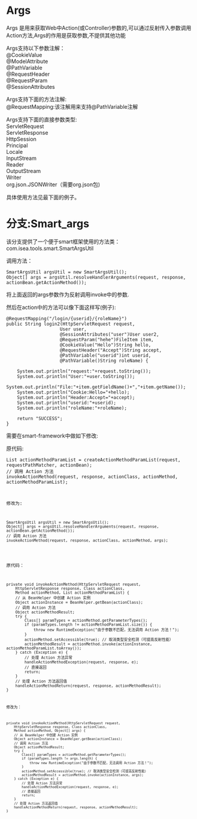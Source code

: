 Args
==================

Args 是用来获取Web中Action(或Controller)参数的,可以通过反射传入参数调用Action方法,Args的作用是获取参数,不提供其他功能

Args支持以下参数注解：<br>
@CookieValue<br>
@ModelAttribute<br>
@PathVariable<br>
@RequestHeader<br>
@RequestParam<br>
@SessionAttributes<br>

Args支持下面的方法注解:<br>
@RequestMapping:该注解用来支持@PathVariable注解<br>

Args支持下面的直接参数类型:<br>
ServletRequest<br>
ServletResponse<br>
HttpSession<br>
Principal<br>
Locale<br>
InputStream<br>
Reader<br>
OutputStream<br>
Writer<br>
org.json.JSONWriter（需要org.json包)<br>

具体使用方法见最下面的例子。<br>


分支:Smart_args
=======
该分支提供了一个便于smart框架使用的方法类：com.isea.tools.smart.SmartArgsUtil<br>

调用方法：
<pre><code>SmartArgsUtil argsUtil = new SmartArgsUtil();
Object[] args = argsUtil.resolveHandlerArguments(request, response, actionBean.getActionMethod());
</code></pre>
将上面返回的args参数作为反射调用invoke中的参数.

然后在action中的方法可以像下面这样写(例子):
<pre><code>@RequestMapping("/login/{userid}/{roleName}")
public String login2(HttpServletRequest request,
                    User user,
                    @SessionAttributes("user")User user2,
                    @RequestParam("hehe")FileItem item,
                    @CookieValue("Hello")String hello,
                    @RequestHeader("Accept")String accept,
                    @PathVariable("userid")int userid,
                    @PathVariable()String roleName) {

    System.out.println("request:"+request.toString());
    System.out.println("User:"+user.toString());
    System.out.println("File:"+item.getFieldName()+","+item.getName());
    System.out.println("Cookie:Hello="+hello);
    System.out.println("Header:Accept="+accept);
    System.out.println("userid:"+userid);
    System.out.println("roleName:"+roleName);

    return "SUCCESS";
}</code></pre>



需要在smart-framework中做如下修改:

原代码:
<pre><code>List<Object> actionMethodParamList = createActionMethodParamList(request, requestPathMatcher, actionBean);
// 调用 Action 方法
invokeActionMethod(request, response, actionClass, actionMethod, actionMethodParamList);
</code></pre>

修改为:
<pre><code>SmartArgsUtil argsUtil = new SmartArgsUtil();
Object[] args = argsUtil.resolveHandlerArguments(request, response, actionBean.getActionMethod());
// 调用 Action 方法
invokeActionMethod(request, response, actionClass, actionMethod, args);
</code></pre>

原代码：
<pre><code>private void invokeActionMethod(HttpServletRequest request,
    HttpServletResponse response, Class<?> actionClass,
    Method actionMethod, List<Object> actionMethodParamList) {
    // 从 BeanHelper 中创建 Action 实例
    Object actionInstance = BeanHelper.getBean(actionClass);
    // 调用 Action 方法
    Object actionMethodResult;
    try {
        Class<?>[] paramTypes = actionMethod.getParameterTypes();
        if (paramTypes.length != actionMethodParamList.size()) {
            throw new RuntimeException("由于参数不匹配，无法调用 Action 方法！");
        }
        actionMethod.setAccessible(true); // 取消类型安全检测（可提高反射性能）
        actionMethodResult = actionMethod.invoke(actionInstance, actionMethodParamList.toArray());
    } catch (Exception e) {
        // 处理 Action 方法异常
        handleActionMethodException(request, response, e);
        // 直接返回
        return;
    }
    // 处理 Action 方法返回值
    handleActionMethodReturn(request, response, actionMethodResult);
}
</code></pre>

修改为：
<pre><code>private void invokeActionMethod(HttpServletRequest request,
    HttpServletResponse response, Class<?> actionClass,
    Method actionMethod, Object[] args) {
    // 从 BeanHelper 中创建 Action 实例
    Object actionInstance = BeanHelper.getBean(actionClass);
    // 调用 Action 方法
    Object actionMethodResult;
    try {
        Class<?>[] paramTypes = actionMethod.getParameterTypes();
        if (paramTypes.length != args.length) {
            throw new RuntimeException("由于参数不匹配，无法调用 Action 方法！");
        }
        actionMethod.setAccessible(true); // 取消类型安全检测（可提高反射性能）
        actionMethodResult = actionMethod.invoke(actionInstance, args);
    } catch (Exception e) {
        // 处理 Action 方法异常
        handleActionMethodException(request, response, e);
        // 直接返回
        return;
    }
    // 处理 Action 方法返回值
    handleActionMethodReturn(request, response, actionMethodResult);
}
</code></pre>